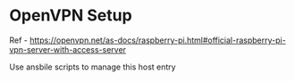 # OpenVPN Setup

Ref - https://openvpn.net/as-docs/raspberry-pi.html#official-raspberry-pi-vpn-server-with-access-server

Use ansbile scripts to manage this host entry

